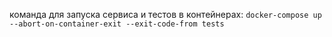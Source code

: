 команда для запуска сервиса и тестов в контейнерах: `docker-compose up --abort-on-container-exit --exit-code-from tests`
